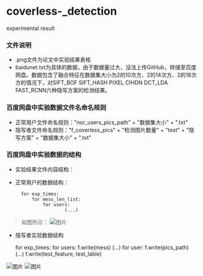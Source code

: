# coverless-_detection
experimental result
### 文件说明
* .png文件为论文中实验结果表格
* baidunet.txt为具体的数据，由于数据量过大，没法上传GitHub，转储至百度网盘。数据包含了融合特征在数据集大小为2的10次方、2的14次方、2的18次方的情况下，对SIFT_BOF SIFT_HASH PIXEL CIHDN DCT_LDA FAST_RCNN六种隐写方案的检测结果。
### 百度网盘中实验数据文件名命名规则
* 正常用户文件命名规则："nor_users_pics_path" + "数据集大小" + ".txt"
* 隐写者文件命名规则："f_coverless_pics" + "检测图片数量" + "test" + "隐写方案" + "数据集大小" + ".txt"
### 百度网盘中实验数据的结构
* 实验结果文件内容结构：
* 正常用户的数据结构：


        for exp_times:
            for mess_len_list:
                for users:
                        (...)


> 如图所示：
> ![图片](https://user-images.githubusercontent.com/77422731/209758085-920ddbee-6bc7-489f-99e9-ba530e5737fb.png)
* 隐写者实验数据结构


    for exp_times:
        for users:
            f.write(mess)
        (...)
        for user:
            f.write(pics_path)
        (...)
        f.write(test_feature, test_lable)



![图片](https://user-images.githubusercontent.com/77422731/209758397-253cc47e-4258-44df-8ccf-2ac7c9a9a7ee.png)
![图片](https://user-images.githubusercontent.com/77422731/209758795-167b827d-68b7-45f8-b6cf-ee3f061b2ec6.png)


